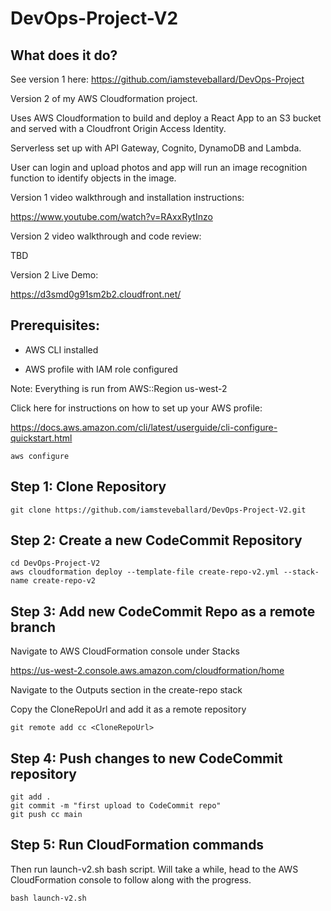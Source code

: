# DevOps-Project-V2

## What does it do?

See version 1 here:
https://github.com/iamsteveballard/DevOps-Project

Version 2 of my AWS Cloudformation project. 

Uses AWS Cloudformation to build and deploy a React App to an S3 bucket and served with a Cloudfront Origin Access Identity. 

Serverless set up with API Gateway, Cognito, DynamoDB and Lambda. 

User can login and upload photos and app will run an image recognition function to identify objects in the image. 

Version 1 video walkthrough and installation instructions:

https://www.youtube.com/watch?v=RAxxRytInzo

Version 2 video walkthrough and code review:

TBD

Version 2 Live Demo:

https://d3smd0g91sm2b2.cloudfront.net/


## Prerequisites: 

- AWS CLI installed

- AWS profile with IAM role configured

Note: Everything is run from AWS::Region us-west-2

Click here for instructions on how to set up your AWS profile:

https://docs.aws.amazon.com/cli/latest/userguide/cli-configure-quickstart.html

```
aws configure
```

## Step 1: Clone Repository

```
git clone https://github.com/iamsteveballard/DevOps-Project-V2.git
```

## Step 2: Create a new CodeCommit Repository

``` 
cd DevOps-Project-V2
aws cloudformation deploy --template-file create-repo-v2.yml --stack-name create-repo-v2
```

## Step 3: Add new CodeCommit Repo as a remote branch
Navigate to AWS CloudFormation console under Stacks 

https://us-west-2.console.aws.amazon.com/cloudformation/home 

Navigate to the Outputs section in the create-repo stack

Copy the CloneRepoUrl and add it as a remote repository
```
git remote add cc <CloneRepoUrl>
```

## Step 4: Push changes to new CodeCommit repository
```
git add .
git commit -m "first upload to CodeCommit repo"
git push cc main
```

## Step 5: Run CloudFormation commands

Then run launch-v2.sh bash script. Will take a while, head to the AWS CloudFormation console to follow along with the progress.
```
bash launch-v2.sh
```
